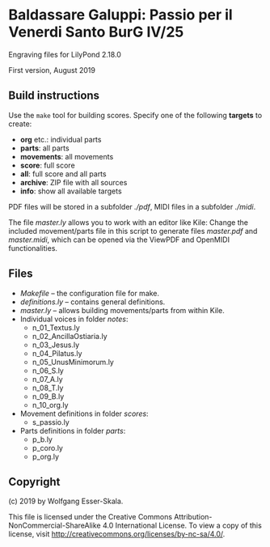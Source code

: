 # Baldassare Galuppi: Passio per il Venerdi Santo BurG IV/25

Engraving files for LilyPond 2.18.0

First version, August 2019


## Build instructions

Use the `make` tool for building scores. Specify one of the following **targets** to create:

* **org** etc.: individual parts
* **parts**: all parts
* **movements**: all movements
* **score**: full score
* **all**: full score and all parts
* **archive**: ZIP file with all sources
* **info**: show all available targets

PDF files will be stored in a subfolder *./pdf*, MIDI files in a subfolder *./midi*.

The file *master.ly* allows you to work with an editor like Kile: Change the included movement/parts file in this script to generate files *master.pdf* and *master.midi*, which can be opened via the ViewPDF and OpenMIDI functionalities.


## Files

* *Makefile* – the configuration file for make.
* *definitions.ly* – contains general definitions.
* *master.ly* – allows building movements/parts from within Kile.
* Individual voices in folder *notes*:
    * n_01_Textus.ly
    * n_02_AncillaOstiaria.ly
    * n_03_Jesus.ly
    * n_04_Pilatus.ly
    * n_05_UnusMinimorum.ly
    * n_06_S.ly
    * n_07_A.ly
    * n_08_T.ly
    * n_09_B.ly
    * n_10_org.ly
* Movement definitions in folder *scores*:
    * s_passio.ly
* Parts definitions in folder *parts*:
    * p_b.ly
    * p_coro.ly
    * p_org.ly


## Copyright

(c) 2019 by Wolfgang Esser-Skala.

This file is licensed under the Creative Commons Attribution-NonCommercial-ShareAlike 4.0 International License.
To view a copy of this license, visit http://creativecommons.org/licenses/by-nc-sa/4.0/.

